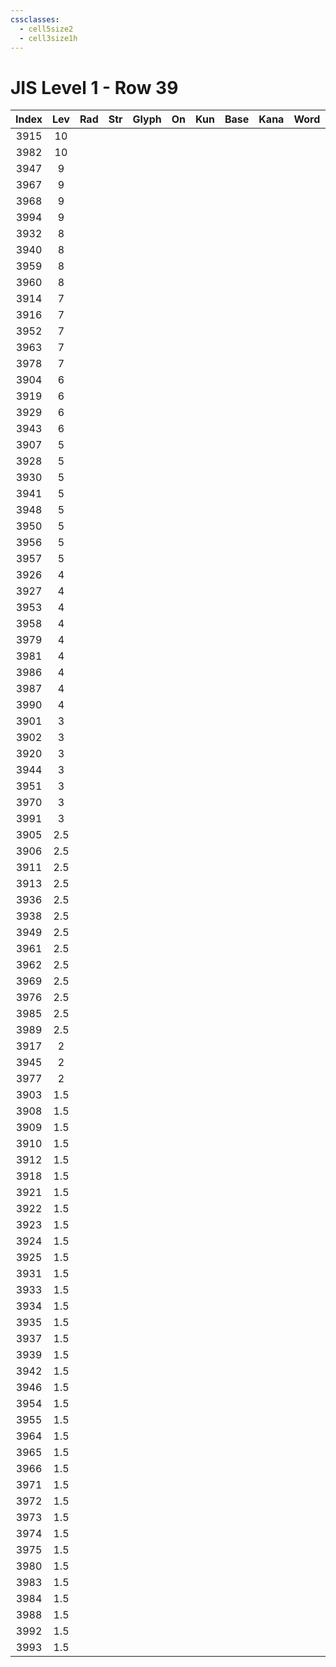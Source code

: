 ```yaml
---
cssclasses:
  - cell5size2
  - cell3size1h
---
```


# JIS Level 1 - Row 39

| Index | Lev | Rad | Str | Glyph | On  | Kun | Base | Kana | Word | Reading |
| :---: | :-: | :-: | :-: | :---: | :-: | :-: | :--- | :--- | :--- | :------ |
| 3915  | 10  |     |     |       |     |     |      |      |      |         |
| 3982  | 10  |     |     |       |     |     |      |      |      |         |
| 3947  |  9  |     |     |       |     |     |      |      |      |         |
| 3967  |  9  |     |     |       |     |     |      |      |      |         |
| 3968  |  9  |     |     |       |     |     |      |      |      |         |
| 3994  |  9  |     |     |       |     |     |      |      |      |         |
| 3932  |  8  |     |     |       |     |     |      |      |      |         |
| 3940  |  8  |     |     |       |     |     |      |      |      |         |
| 3959  |  8  |     |     |       |     |     |      |      |      |         |
| 3960  |  8  |     |     |       |     |     |      |      |      |         |
| 3914  |  7  |     |     |       |     |     |      |      |      |         |
| 3916  |  7  |     |     |       |     |     |      |      |      |         |
| 3952  |  7  |     |     |       |     |     |      |      |      |         |
| 3963  |  7  |     |     |       |     |     |      |      |      |         |
| 3978  |  7  |     |     |       |     |     |      |      |      |         |
| 3904  |  6  |     |     |       |     |     |      |      |      |         |
| 3919  |  6  |     |     |       |     |     |      |      |      |         |
| 3929  |  6  |     |     |       |     |     |      |      |      |         |
| 3943  |  6  |     |     |       |     |     |      |      |      |         |
| 3907  |  5  |     |     |       |     |     |      |      |      |         |
| 3928  |  5  |     |     |       |     |     |      |      |      |         |
| 3930  |  5  |     |     |       |     |     |      |      |      |         |
| 3941  |  5  |     |     |       |     |     |      |      |      |         |
| 3948  |  5  |     |     |       |     |     |      |      |      |         |
| 3950  |  5  |     |     |       |     |     |      |      |      |         |
| 3956  |  5  |     |     |       |     |     |      |      |      |         |
| 3957  |  5  |     |     |       |     |     |      |      |      |         |
| 3926  |  4  |     |     |       |     |     |      |      |      |         |
| 3927  |  4  |     |     |       |     |     |      |      |      |         |
| 3953  |  4  |     |     |       |     |     |      |      |      |         |
| 3958  |  4  |     |     |       |     |     |      |      |      |         |
| 3979  |  4  |     |     |       |     |     |      |      |      |         |
| 3981  |  4  |     |     |       |     |     |      |      |      |         |
| 3986  |  4  |     |     |       |     |     |      |      |      |         |
| 3987  |  4  |     |     |       |     |     |      |      |      |         |
| 3990  |  4  |     |     |       |     |     |      |      |      |         |
| 3901  |  3  |     |     |       |     |     |      |      |      |         |
| 3902  |  3  |     |     |       |     |     |      |      |      |         |
| 3920  |  3  |     |     |       |     |     |      |      |      |         |
| 3944  |  3  |     |     |       |     |     |      |      |      |         |
| 3951  |  3  |     |     |       |     |     |      |      |      |         |
| 3970  |  3  |     |     |       |     |     |      |      |      |         |
| 3991  |  3  |     |     |       |     |     |      |      |      |         |
| 3905  | 2.5 |     |     |       |     |     |      |      |      |         |
| 3906  | 2.5 |     |     |       |     |     |      |      |      |         |
| 3911  | 2.5 |     |     |       |     |     |      |      |      |         |
| 3913  | 2.5 |     |     |       |     |     |      |      |      |         |
| 3936  | 2.5 |     |     |       |     |     |      |      |      |         |
| 3938  | 2.5 |     |     |       |     |     |      |      |      |         |
| 3949  | 2.5 |     |     |       |     |     |      |      |      |         |
| 3961  | 2.5 |     |     |       |     |     |      |      |      |         |
| 3962  | 2.5 |     |     |       |     |     |      |      |      |         |
| 3969  | 2.5 |     |     |       |     |     |      |      |      |         |
| 3976  | 2.5 |     |     |       |     |     |      |      |      |         |
| 3985  | 2.5 |     |     |       |     |     |      |      |      |         |
| 3989  | 2.5 |     |     |       |     |     |      |      |      |         |
| 3917  |  2  |     |     |       |     |     |      |      |      |         |
| 3945  |  2  |     |     |       |     |     |      |      |      |         |
| 3977  |  2  |     |     |       |     |     |      |      |      |         |
| 3903  | 1.5 |     |     |       |     |     |      |      |      |         |
| 3908  | 1.5 |     |     |       |     |     |      |      |      |         |
| 3909  | 1.5 |     |     |       |     |     |      |      |      |         |
| 3910  | 1.5 |     |     |       |     |     |      |      |      |         |
| 3912  | 1.5 |     |     |       |     |     |      |      |      |         |
| 3918  | 1.5 |     |     |       |     |     |      |      |      |         |
| 3921  | 1.5 |     |     |       |     |     |      |      |      |         |
| 3922  | 1.5 |     |     |       |     |     |      |      |      |         |
| 3923  | 1.5 |     |     |       |     |     |      |      |      |         |
| 3924  | 1.5 |     |     |       |     |     |      |      |      |         |
| 3925  | 1.5 |     |     |       |     |     |      |      |      |         |
| 3931  | 1.5 |     |     |       |     |     |      |      |      |         |
| 3933  | 1.5 |     |     |       |     |     |      |      |      |         |
| 3934  | 1.5 |     |     |       |     |     |      |      |      |         |
| 3935  | 1.5 |     |     |       |     |     |      |      |      |         |
| 3937  | 1.5 |     |     |       |     |     |      |      |      |         |
| 3939  | 1.5 |     |     |       |     |     |      |      |      |         |
| 3942  | 1.5 |     |     |       |     |     |      |      |      |         |
| 3946  | 1.5 |     |     |       |     |     |      |      |      |         |
| 3954  | 1.5 |     |     |       |     |     |      |      |      |         |
| 3955  | 1.5 |     |     |       |     |     |      |      |      |         |
| 3964  | 1.5 |     |     |       |     |     |      |      |      |         |
| 3965  | 1.5 |     |     |       |     |     |      |      |      |         |
| 3966  | 1.5 |     |     |       |     |     |      |      |      |         |
| 3971  | 1.5 |     |     |       |     |     |      |      |      |         |
| 3972  | 1.5 |     |     |       |     |     |      |      |      |         |
| 3973  | 1.5 |     |     |       |     |     |      |      |      |         |
| 3974  | 1.5 |     |     |       |     |     |      |      |      |         |
| 3975  | 1.5 |     |     |       |     |     |      |      |      |         |
| 3980  | 1.5 |     |     |       |     |     |      |      |      |         |
| 3983  | 1.5 |     |     |       |     |     |      |      |      |         |
| 3984  | 1.5 |     |     |       |     |     |      |      |      |         |
| 3988  | 1.5 |     |     |       |     |     |      |      |      |         |
| 3992  | 1.5 |     |     |       |     |     |      |      |      |         |
| 3993  | 1.5 |     |     |       |     |     |      |      |      |         |
